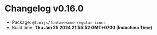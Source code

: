 # Changelog v0.16.0

- Package: `@tinijs/fontawesome-regular-icons`
- Build time: **Thu Jan 25 2024 21:55:52 GMT+0700 (Indochina Time)**

